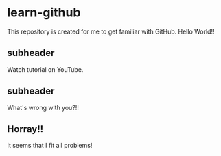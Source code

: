 # learn-github
This repository is created for me to get familiar with GitHub.
Hello World!!

## subheader

Watch tutorial on YouTube.

## subheader

What's wrong with you?!!

## Horray!!

It seems that I fit all problems!